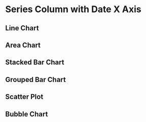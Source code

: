 <script>

let full = 
[
    {date: '1900-01-01', series: 'A', y1: 103, y2: 135, y3: 88},
    {date: '1900-01-01', series: 'B', y1: 240, y2: 299, y3: 201},
    {date: '1900-01-01', series: 'C', y1: 361, y2: 318, y3: 314},
    {date: '1901-01-01', series: 'A', y1: 105, y2: 138, y3: 93},
    {date: '1901-01-01', series: 'B', y1: 298, y2: 215, y3: 277},
    {date: '1901-01-01', series: 'C', y1: 394, y2: 306, y3: 348},
    {date: '1902-01-01', series: 'A', y1: 106, y2: 132, y3: 103},
    {date: '1902-01-01', series: 'B', y1: 209, y2: 282, y3: 227},
    {date: '1902-01-01', series: 'C', y1: 384, y2: 367, y3: 312},
    {date: '1903-01-01', series: 'A', y1: 108, y2: 130, y3: 105},
    {date: '1903-01-01', series: 'B', y1: 296, y2: 274, y3: 259},
    {date: '1903-01-01', series: 'C', y1: 330, y2: 301, y3: 338},
    {date: '1904-01-01', series: 'A', y1: 109, y2: 128, y3: 102},
    {date: '1904-01-01', series: 'B', y1: 280, y2: 266, y3: 293},
    {date: '1904-01-01', series: 'C', y1: 332, y2: 342, y3: 343},
    {date: '1905-01-01', series: 'A', y1: 111, y2: 124, y3: 101},
    {date: '1905-01-01', series: 'B', y1: 218, y2: 288, y3: 204},
    {date: '1905-01-01', series: 'C', y1: 318, y2: 375, y3: 313},
    {date: '1906-01-01', series: 'A', y1: 120, y2: 122, y3: 100},
    {date: '1906-01-01', series: 'B', y1: 261, y2: 275, y3: 265},
    {date: '1906-01-01', series: 'C', y1: 332, y2: 397, y3: 388},
    {date: '1907-01-01', series: 'A', y1: 133, y2: 131, y3: 100},
    {date: '1907-01-01', series: 'B', y1: 285, y2: 259, y3: 229},
    {date: '1907-01-01', series: 'C', y1: 334, y2: 390, y3: 372},
    {date: '1908-01-01', series: 'A', y1: 142, y2: 128, y3: 99},
    {date: '1908-01-01', series: 'B', y1: 257, y2: 219, y3: 235},
    {date: '1908-01-01', series: 'C', y1: 350, y2: 388, y3: 364},
    {date: '1909-01-01', series: 'A', y1: 156, y2: 135, y3: 97},
    {date: '1909-01-01', series: 'B', y1: 228, y2: 275, y3: 299},
    {date: '1909-01-01', series: 'C', y1: 321, y2: 352, y3: 359},
    {date: '1910-01-01', series: 'A', y1: 168, y2: 137, y3: 95},
    {date: '1910-01-01', series: 'B', y1: 212, y2: 216, y3: 270},
    {date: '1910-01-01', series: 'C', y1: 400, y2: 340, y3: 400}
]

let missingY = 
[ // remove B in 1905
    {date: '1900-01-01', series: 'A', y1: 103, y2: 135, y3: 88},
    {date: '1900-01-01', series: 'B', y1: 240, y2: 299, y3: 201},
    {date: '1900-01-01', series: 'C', y1: 361, y2: 318, y3: 314},
    {date: '1901-01-01', series: 'A', y1: 105, y2: 138, y3: 93},
    {date: '1901-01-01', series: 'B', y1: 298, y2: 215, y3: 277},
    {date: '1901-01-01', series: 'C', y1: 394, y2: 306, y3: 348},
    {date: '1902-01-01', series: 'A', y1: 106, y2: 132, y3: 103},
    {date: '1902-01-01', series: 'B', y1: 209, y2: 282, y3: 227},
    {date: '1902-01-01', series: 'C', y1: 384, y2: 367, y3: 312},
    {date: '1903-01-01', series: 'A', y1: 108, y2: 130, y3: 105},
    {date: '1903-01-01', series: 'B', y1: 296, y2: 274, y3: 259},
    {date: '1903-01-01', series: 'C', y1: 330, y2: 301, y3: 338},
    {date: '1904-01-01', series: 'A', y1: 109, y2: 128, y3: 102},
    {date: '1904-01-01', series: 'B', y1: 280, y2: 266, y3: 293},
    {date: '1904-01-01', series: 'C', y1: 332, y2: 342, y3: 343},
    {date: '1905-01-01', series: 'A', y1: 111, y2: 124, y3: 101},
    {date: '1905-01-01', series: 'C', y1: 318, y2: 375, y3: 313},
    {date: '1906-01-01', series: 'A', y1: 120, y2: 122, y3: 100},
    {date: '1906-01-01', series: 'B', y1: 261, y2: 275, y3: 265},
    {date: '1906-01-01', series: 'C', y1: 332, y2: 397, y3: 388},
    {date: '1907-01-01', series: 'A', y1: 133, y2: 131, y3: 100},
    {date: '1907-01-01', series: 'B', y1: 285, y2: 259, y3: 229},
    {date: '1907-01-01', series: 'C', y1: 334, y2: 390, y3: 372},
    {date: '1908-01-01', series: 'A', y1: 142, y2: 128, y3: 99},
    {date: '1908-01-01', series: 'B', y1: 257, y2: 219, y3: 235},
    {date: '1908-01-01', series: 'C', y1: 350, y2: 388, y3: 364},
    {date: '1909-01-01', series: 'A', y1: 156, y2: 135, y3: 97},
    {date: '1909-01-01', series: 'B', y1: 228, y2: 275, y3: 299},
    {date: '1909-01-01', series: 'C', y1: 321, y2: 352, y3: 359},
    {date: '1910-01-01', series: 'A', y1: 168, y2: 137, y3: 95},
    {date: '1910-01-01', series: 'B', y1: 212, y2: 216, y3: 270},
    {date: '1910-01-01', series: 'C', y1: 400, y2: 340, y3: 400}
]

let missingX =
[ // remove 1906
    {date: '1900-01-01', series: 'A', y1: 103, y2: 135, y3: 88},
    {date: '1900-01-01', series: 'B', y1: 240, y2: 299, y3: 201},
    {date: '1900-01-01', series: 'C', y1: 361, y2: 318, y3: 314},
    {date: '1901-01-01', series: 'A', y1: 105, y2: 138, y3: 93},
    {date: '1901-01-01', series: 'B', y1: 298, y2: 215, y3: 277},
    {date: '1901-01-01', series: 'C', y1: 394, y2: 306, y3: 348},
    {date: '1902-01-01', series: 'A', y1: 106, y2: 132, y3: 103},
    {date: '1902-01-01', series: 'B', y1: 209, y2: 282, y3: 227},
    {date: '1902-01-01', series: 'C', y1: 384, y2: 367, y3: 312},
    {date: '1903-01-01', series: 'A', y1: 108, y2: 130, y3: 105},
    {date: '1903-01-01', series: 'B', y1: 296, y2: 274, y3: 259},
    {date: '1903-01-01', series: 'C', y1: 330, y2: 301, y3: 338},
    {date: '1904-01-01', series: 'A', y1: 109, y2: 128, y3: 102},
    {date: '1904-01-01', series: 'B', y1: 280, y2: 266, y3: 293},
    {date: '1904-01-01', series: 'C', y1: 332, y2: 342, y3: 343},
    {date: '1905-01-01', series: 'A', y1: 111, y2: 124, y3: 101},
    {date: '1905-01-01', series: 'B', y1: 218, y2: 288, y3: 204},
    {date: '1905-01-01', series: 'C', y1: 318, y2: 375, y3: 313},
    {date: '1907-01-01', series: 'A', y1: 133, y2: 131, y3: 100},
    {date: '1907-01-01', series: 'B', y1: 285, y2: 259, y3: 229},
    {date: '1907-01-01', series: 'C', y1: 334, y2: 390, y3: 372},
    {date: '1908-01-01', series: 'A', y1: 142, y2: 128, y3: 99},
    {date: '1908-01-01', series: 'B', y1: 257, y2: 219, y3: 235},
    {date: '1908-01-01', series: 'C', y1: 350, y2: 388, y3: 364},
    {date: '1909-01-01', series: 'A', y1: 156, y2: 135, y3: 97},
    {date: '1909-01-01', series: 'B', y1: 228, y2: 275, y3: 299},
    {date: '1909-01-01', series: 'C', y1: 321, y2: 352, y3: 359},
    {date: '1910-01-01', series: 'A', y1: 168, y2: 137, y3: 95},
    {date: '1910-01-01', series: 'B', y1: 212, y2: 216, y3: 270},
    {date: '1910-01-01', series: 'C', y1: 400, y2: 340, y3: 400}
]

let xSync = 
[ // change B 1905 to Feb 12
    {date: '1900-01-01', series: 'A', y1: 103, y2: 135, y3: 88},
    {date: '1900-01-01', series: 'B', y1: 240, y2: 299, y3: 201},
    {date: '1900-01-01', series: 'C', y1: 361, y2: 318, y3: 314},
    {date: '1901-01-01', series: 'A', y1: 105, y2: 138, y3: 93},
    {date: '1901-01-01', series: 'B', y1: 298, y2: 215, y3: 277},
    {date: '1901-01-01', series: 'C', y1: 394, y2: 306, y3: 348},
    {date: '1902-01-01', series: 'A', y1: 106, y2: 132, y3: 103},
    {date: '1902-01-01', series: 'B', y1: 209, y2: 282, y3: 227},
    {date: '1902-01-01', series: 'C', y1: 384, y2: 367, y3: 312},
    {date: '1903-01-01', series: 'A', y1: 108, y2: 130, y3: 105},
    {date: '1903-01-01', series: 'B', y1: 296, y2: 274, y3: 259},
    {date: '1903-01-01', series: 'C', y1: 330, y2: 301, y3: 338},
    {date: '1904-01-01', series: 'A', y1: 109, y2: 128, y3: 102},
    {date: '1904-01-01', series: 'B', y1: 280, y2: 266, y3: 293},
    {date: '1904-01-01', series: 'C', y1: 332, y2: 342, y3: 343},
    {date: '1905-01-01', series: 'A', y1: 111, y2: 124, y3: 101},
    {date: '1905-02-12', series: 'B', y1: 218, y2: 288, y3: 204},
    {date: '1905-01-01', series: 'C', y1: 318, y2: 375, y3: 313},
    {date: '1906-01-01', series: 'A', y1: 120, y2: 122, y3: 100},
    {date: '1906-01-01', series: 'B', y1: 261, y2: 275, y3: 265},
    {date: '1906-01-01', series: 'C', y1: 332, y2: 397, y3: 388},
    {date: '1907-01-01', series: 'A', y1: 133, y2: 131, y3: 100},
    {date: '1907-01-01', series: 'B', y1: 285, y2: 259, y3: 229},
    {date: '1907-01-01', series: 'C', y1: 334, y2: 390, y3: 372},
    {date: '1908-01-01', series: 'A', y1: 142, y2: 128, y3: 99},
    {date: '1908-01-01', series: 'B', y1: 257, y2: 219, y3: 235},
    {date: '1908-01-01', series: 'C', y1: 350, y2: 388, y3: 364},
    {date: '1909-01-01', series: 'A', y1: 156, y2: 135, y3: 97},
    {date: '1909-01-01', series: 'B', y1: 228, y2: 275, y3: 299},
    {date: '1909-01-01', series: 'C', y1: 321, y2: 352, y3: 359},
    {date: '1910-01-01', series: 'A', y1: 168, y2: 137, y3: 95},
    {date: '1910-01-01', series: 'B', y1: 212, y2: 216, y3: 270},
    {date: '1910-01-01', series: 'C', y1: 400, y2: 340, y3: 400}
]

let nulls =
[
    {date: '1900-01-01', series: 'A', y1: 103, y2: 135, y3: 88},
    {date: '1900-01-01', series: 'B', y1: 240, y2: 299, y3: 201},
    {date: '1900-01-01', series: 'C', y1: 361, y2: 318, y3: 314},
    {date: '1901-01-01', series: 'A', y1: 105, y2: 138, y3: 93},
    {date: '1901-01-01', series: 'B', y1: 298, y2: 215, y3: 277},
    {date: '1901-01-01', series: 'C', y1: 394, y2: 306, y3: 348},
    {date: '1902-01-01', series: 'A', y1: 106, y2: 132, y3: 103},
    {date: '1902-01-01', series: 'B', y1: 209, y2: null, y3: 227},
    {date: '1902-01-01', series: 'C', y1: 384, y2: 367, y3: 312},
    {date: '1903-01-01', series: 'A', y1: 108, y2: 130, y3: 105},
    {date: '1903-01-01', series: 'B', y1: 296, y2: 274, y3: 259},
    {date: '1903-01-01', series: 'C', y1: 330, y2: 301, y3: 338},
    {date: '1904-01-01', series: 'A', y1: 109, y2: 128, y3: 102},
    {date: '1904-01-01', series: 'B', y1: null, y2: 266, y3: 293},
    {date: '1904-01-01', series: 'C', y1: 332, y2: 342, y3: 343},
    {date: '1905-01-01', series: 'A', y1: 111, y2: 124, y3: 101},
    {date: '1905-01-01', series: 'B', y1: 218, y2: 288, y3: 204},
    {date: '1905-01-01', series: 'C', y1: 318, y2: 375, y3: 313},
    {date: '1906-01-01', series: 'A', y1: 120, y2: 122, y3: 100},
    {date: '1906-01-01', series: 'B', y1: 261, y2: 275, y3: 265},
    {date: '1906-01-01', series: 'C', y1: 332, y2: 397, y3: 388},
    {date: '1907-01-01', series: 'A', y1: 133, y2: 131, y3: 100},
    {date: '1907-01-01', series: 'B', y1: 285, y2: 259, y3: 229},
    {date: '1907-01-01', series: 'C', y1: 334, y2: 390, y3: 372},
    {date: '1908-01-01', series: 'A', y1: 142, y2: 128, y3: 99},
    {date: '1908-01-01', series: 'B', y1: 257, y2: 219, y3: 235},
    {date: '1908-01-01', series: 'C', y1: 350, y2: 388, y3: 364},
    {date: '1909-01-01', series: 'A', y1: 156, y2: 135, y3: null},
    {date: '1909-01-01', series: 'B', y1: 228, y2: 275, y3: 299},
    {date: '1909-01-01', series: 'C', y1: 321, y2: 352, y3: 359},
    {date: '1910-01-01', series: 'A', y1: 168, y2: 137, y3: 95},
    {date: '1910-01-01', series: 'B', y1: 212, y2: 216, y3: 270},
    {date: '1910-01-01', series: 'C', y1: 400, y2: 340, y3: 400}
]


 </script>

<h1>Series Column with Date X Axis</h1>
<h2>Line Chart</h2>
<LineChart data={full} series=series title="Full Data"/>
<LineChart data={missingX} series=series title="Missing X"/>
<LineChart data={missingY} series=series title="Missing Y"/>
<LineChart data={nulls}  series=series title="Nulls"/>

<h2>Area Chart</h2>
<AreaChart data={full}  series=series title="Full Data"/>
<AreaChart data={missingX}  series=series title="Missing X"/>
<AreaChart data={missingY} series=series title="Missing Y"/>
<AreaChart data={nulls}  series=series title="Nulls"/>

<h2>Stacked Bar Chart</h2>
<BarChart data={full}  series=series title="Full Data"/>
<BarChart data={missingX}  series=series title="Missing X"/>
<BarChart data={missingY} series=series title="Missing Y"/>
<BarChart data={nulls}  series=series title="Nulls"/>

<!-- <h2>horizontal Stacked Bar Chart</h2>
<BarChart data={full}  swapXY=true series=series title="Full Data" xType=value/>
<BarChart data={missingY}  swapXY=true series=series title="Missing Y"/>
<BarChart data={missingX}  swapXY=true series=series title="Missing X"/>
<BarChart data={xSync}  swapXY=true series=series title="X out of sync"/>
<BarChart data={nulls}  swapXY=true series=series title="Nulls"/> -->

<h2>Grouped Bar Chart</h2>
<BarChart data={full}  type=grouped series=series title="Full Data"/>
<BarChart data={missingX}  type=grouped series=series title="Missing X"/>
<BarChart data={missingY} type=grouped series=series title="Missing Y"/>
<BarChart data={nulls}  type=grouped series=series title="Nulls"/>

<!-- <h2>horizontal Grouped Bar Chart</h2>
<BarChart data={full}  swapXY=true type=grouped series=series title="Full Data"/>
<BarChart data={missingY}  swapXY=true type=grouped series=series title="Missing Y"/>
<BarChart data={missingX}  swapXY=true type=grouped series=series title="Missing X"/>
<BarChart data={xSync}  swapXY=true type=grouped series=series title="X out of sync"/>
<BarChart data={nulls}  swapXY=true type=grouped series=series title="Nulls"/> -->

<h2>Scatter Plot</h2>
<ScatterPlot data={full}  series=series title="Full Data"/>
<ScatterPlot data={missingX}  series=series title="Missing X"/>
<ScatterPlot data={missingY} series=series title="Missing Y"/>
<ScatterPlot data={nulls}  series=series title="Nulls"/>

<h2>Bubble Chart</h2>
<BubbleChart data={full} size=y1 series=series title="Full Data"/>
<BubbleChart data={missingX}  size=y1 series=series title="Missing X" legend=true/>
<BubbleChart data={missingY} size=y1 series=series title="Missing Y" legend=true/>
<BubbleChart data={nulls}  size=y1 series=series title="Nulls"/>